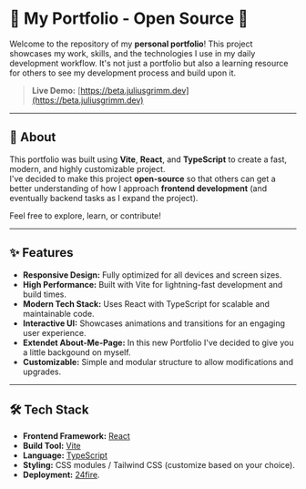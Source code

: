 # 🚀 My Portfolio - Open Source 🎉

Welcome to the repository of my **personal portfolio**! This project showcases my work, skills, and the technologies I use in my daily development workflow. It's not just a portfolio but also a learning resource for others to see my development process and build upon it.

> **Live Demo:** [https://beta.juliusgrimm.dev](https://beta.juliusgrimm.dev)

---

## 📖 About

This portfolio was built using **Vite**, **React**, and **TypeScript** to create a fast, modern, and highly customizable project.  
I've decided to make this project **open-source** so that others can get a better understanding of how I approach **frontend development** (and eventually backend tasks as I expand the project).

Feel free to explore, learn, or contribute!

---

## ✨ Features

- **Responsive Design:** Fully optimized for all devices and screen sizes.
- **High Performance:** Built with Vite for lightning-fast development and build times.
- **Modern Tech Stack:** Uses React with TypeScript for scalable and maintainable code.
- **Interactive UI:** Showcases animations and transitions for an engaging user experience.
- **Extendet About-Me-Page:** In this new Portfolio I've decided to give you a little backgound on myself.
- **Customizable:** Simple and modular structure to allow modifications and upgrades.

---

## 🛠️ Tech Stack

- **Frontend Framework:** [React](https://reactjs.org/)
- **Build Tool:** [Vite](https://vitejs.dev/)
- **Language:** [TypeScript](https://www.typescriptlang.org/)
- **Styling:** CSS modules / Tailwind CSS (customize based on your choice).
- **Deployment:** [24fire](https://24fire.de).
